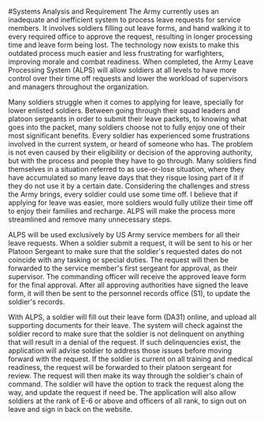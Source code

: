 #Systems Analysis and Requirement
The Army currently uses an inadequate and inefficient system to process leave requests for service members. It involves soldiers filling out leave forms, and hand walking it to every  required office to approve the request, resulting in longer processing time and leave form being lost. The technology now exists to make this outdated process much easier and less frustrating for warfighters, improving morale and combat readiness. When completed, the Army Leave Processing System (ALPS) will allow soldiers at all levels to have more control over their time off requests and lower the workload of supervisors and managers throughout the organization.

Many soldiers struggle when it comes to applying for leave, specially for lower enlisted soldiers. Between going through their squad leaders and platoon sergeants in order to submit their leave packets, to knowing what goes into the packet, many soldiers choose not to fully enjoy one of their most significant benefits. Every soldier has experienced some frustrations  involved in the current system, or heard of someone who has. The problem is not even caused by their eligibility or decision of the approving authority,  but with the process and people they have to go through. Many soldiers find themselves in a situation referred to as use-or-lose situation, where they have accumulated so many leave days that they risque losing part of it if they do not use it by a certain date. Considering the challenges and stress the Army brings, every soldier could use some time off. I believe that if applying for leave was easier, more soldiers would fully utilize their time off to enjoy their families and recharge. ALPS will make the process more streamlined and remove many unnecessary steps. 

ALPS will be used exclusively by US Army service members for all their leave requests. When a soldier submit a request, it will be sent to his or her Platoon Sergeant to make sure that the soldier's requested dates do not coincide with any tasking or special duties. The request will then be forwarded to the service member's first sergeant for approval, as their supervisor. The commanding officer will receive the approved leave form for the final approval. After all approving authorities have signed the leave form, it will  then be sent to the personnel records office (S1), to update the soldier's records. 

With ALPS, a soldier will fill out their leave form (DA31) online, and upload all supporting documents for their leave. The system will check against the soldier record to make sure that the soldier is not delinquent on anything that will result in a denial of the request. If such delinquencies exist, the application will advise soldier to address those issues before moving forward with the request. If the soldier is current on all training and medical readiness, the request will be forwarded to their platoon sergeant for review. The request will then make its way through the soldier's chain of command. The soldier will have the option to track the request along the way, and update the request if need be. The application will also allow soldiers at the rank of E-6 or above and officers of all rank, to sign out on leave and sign in back on the website. 